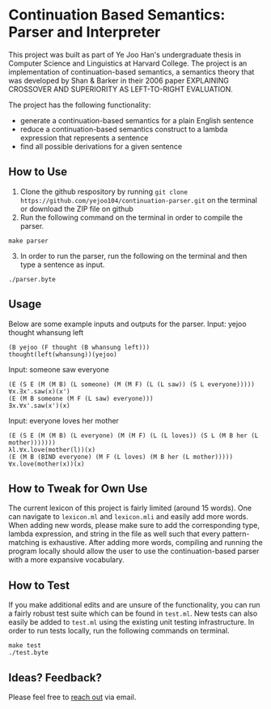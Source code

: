 # Continuation Based Semantics: Parser and Interpreter

This project was built as part of Ye Joo Han's undergraduate thesis in Computer Science and Linguistics at Harvard College. The project is an implementation of continuation-based semantics, a semantics theory that was developed by Shan & Barker in their 2006 paper EXPLAINING CROSSOVER AND SUPERIORITY AS LEFT-TO-RIGHT EVALUATION.

The project has the following functionality:
* generate a continuation-based semantics for a plain English sentence
* reduce a continuation-based semantics construct to a lambda expression that represents a sentence
* find all possible derivations for a given sentence

## How to Use
1. Clone the github respository by running `git clone https://github.com/yejoo104/continuation-parser.git` on the terminal or download the ZIP file on github
2. Run the following command on the terminal in order to compile the parser.
```console
make parser
```
3. In order to run the parser, run the following on the terminal and then type a sentence as input.
```console
./parser.byte
```

## Usage
Below are some example inputs and outputs for the parser.
Input: yejoo thought whansung left
```console
(B yejoo (F thought (B whansung left)))
thought(left(whansung))(yejoo)
```

Input: someone saw everyone
```console
(E (S E (M (M B) (L someone) (M (M F) (L (L saw)) (S L everyone)))))
∀x.∃x'.saw(x)(x')
(E (M B someone (M F (L saw) everyone)))
∃x.∀x'.saw(x')(x)
```

Input: everyone loves her mother
```console
(E (S E (M (M B) (L everyone) (M (M F) (L (L loves)) (S L (M B her (L mother)))))))
λl.∀x.love(mother(l))(x)
(E (M B (BIND everyone) (M F (L loves) (M B her (L mother)))))
∀x.love(mother(x))(x)
```

## How to Tweak for Own Use
The current lexicon of this project is fairly limited (around 15 words). One can navigate to `lexicon.ml` and `lexicon.mli` and easily add more words. When adding new words, please make sure to add the corresponding type, lambda expression, and string in the file as well such that every pattern-matching is exhaustive. After adding more words, compiling and running the program locally should allow the user to use the continuation-based parser with a more expansive vocabulary.

## How to Test
If you make additional edits and are unsure of the functionality, you can run a fairly robust test suite which can be found in `test.ml`. New tests can also easily be added to `test.ml` using the existing unit testing infrastructure. In order to run tests locally, run the following commands on terminal.
```console
make test
./test.byte
```

## Ideas? Feedback?
Please feel free to [reach out](mailto:yejoo_han@college.harvard.edu) via email.
